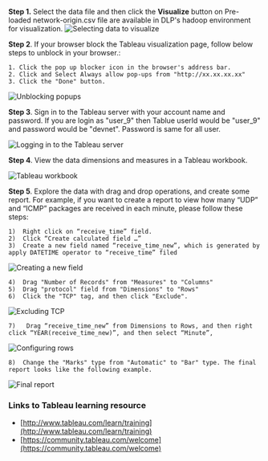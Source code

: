 
**Step 1.** Select the data file and then click the **Visualize** button on
Pre-loaded network-origin.csv file are available in DLP's hadoop environment for visualization.
![Selecting data to visualize](https://github.com/CiscoDevNet/data-dev-learning-labs/blob/master/labs/vizualize-csv-tableau/assets/images/select_data_in_repo.png?raw=true)

**Step 2**.  If your browser block the Tableau visualization page, follow below steps to unblock in your browser.:

	1. Click the pop up blocker icon in the browser's address bar. 
	2. Click and Select Always allow pop-ups from "http://xx.xx.xx.xx"
	3. Click the "Done" button.

![Unblocking popups](https://github.com/CiscoDevNet/data-dev-learning-labs/blob/master/labs/vizualize-csv-tableau/assets/images/unblock_popups_screen.png?raw=true)

**Step 3**.  Sign in to the Tableau server with your account name and password. If you are login as "user_9" then Tablue userId would be "user_9" and password would be "devnet". Password is same for all user.

![Logging in to the Tableau server](https://github.com/prakdutt/data-dev-learning-labs/blob/master/labs/vizualize-csv-tableau/assets/images/signin_tableau_server.png?raw=true)

**Step 4**.  View the data dimensions and measures in a Tableau workbook.

![Tableau workbook](https://github.com/prakdutt/data-dev-learning-labs/blob/master/labs/vizualize-csv-tableau/assets/images/tableau_wkbk.png?raw=true)

**Step 5**. Explore the data with drag and drop operations, and create some report.
For example, if you want to create a report to view how many “UDP” and “ICMP” packages are received in each minute, please follow these steps:

	1)	Right click on “receive_time” field.
	2)	Click “Create calculated field …”
	3)	Create a new field named “receive_time_new”, which is generated by apply DATETIME operator to “receive_time” filed 

![Creating a new field](https://github.com/prakdutt/data-dev-learning-labs/blob/master/labs/vizualize-csv-tableau/assets/images/receive_time_new_field.png?raw=true)


	4)	Drag "Number of Records" from "Measures" to "Columns"
	5)	Drag "protocol" field from "Dimensions" to "Rows"
	6) 	Click the "TCP" tag, and then click "Exclude".

![Excluding TCP](https://github.com/CiscoDevNet/data-dev-learning-labs/blob/master/labs/vizualize-csv-tableau/assets/images/MessureSelection11.PNG?raw=true)

	7)	 Drag “receive_time_new” from Dimensions to Rows, and then right click “YEAR(receive_time_new)”, and then select “Minute”,

![Configuring rows](https://github.com/prakdutt/data-dev-learning-labs/blob/master/labs/vizualize-csv-tableau/assets/images/configure_rows.png?raw=true)

	8)  Change the "Marks" type from "Automatic" to "Bar" type. The final report looks like the following example. 

![Final report](https://github.com/CiscoDevNet/data-dev-learning-labs/blob/master/labs/vizualize-csv-tableau/assets/images/MessureSelection1.PNG?raw=true)



### Links to Tableau learning resource

- [http://www.tableau.com/learn/training](http://www.tableau.com/learn/training)
- [https://community.tableau.com/welcome](https://community.tableau.com/welcome)
